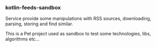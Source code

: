 ### kotlin-feeds-sandbox

Service provide some manipulations with RSS sources, downloading, parsing, storing and find similar.

This is a Pet project used as sandbox to test some technologies, libs, algorithms etc...

